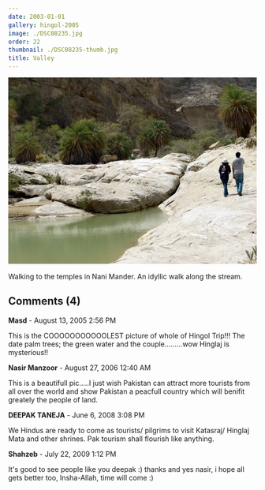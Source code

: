 ```yaml
---
date: 2003-01-01
gallery: hingol-2005
image: ./DSC08235.jpg
order: 22
thumbnail: ./DSC08235-thumb.jpg
title: Valley
---
```


![Valley](./DSC08235.jpg)

Walking to the temples in Nani Mander. An idyllic walk along the stream.

<div id="comments">

## Comments (4)

<div id="comment">

**Masd** - August 13, 2005  2:56 PM

This is the COOOOOOOOOOOLEST picture of whole of Hingol Trip!!!
The date palm trees; the green water and the couple.........wow
Hinglaj is mysterious!!

</div>

<div id="comment">

**Nasir Manzoor** - August 27, 2006 12:40 AM

This is a beautifull pic.....I just wish Pakistan can attract more tourists from all over the world and show Pakistan a peacfull country which will benifit greately the people of land.

</div>

<div id="comment">

**DEEPAK TANEJA** - June  6, 2008  3:08 PM

We Hindus are ready to come as tourists/ pilgrims to visit Katasraj/ Hinglaj Mata and other shrines. Pak tourism shall flourish like anything.

</div>

<div id="comment">

**Shahzeb** - July 22, 2009  1:12 PM

It's good to see people like you deepak :) thanks and yes nasir, i hope all gets better too, Insha-Allah, time will come :)

</div>

</div>